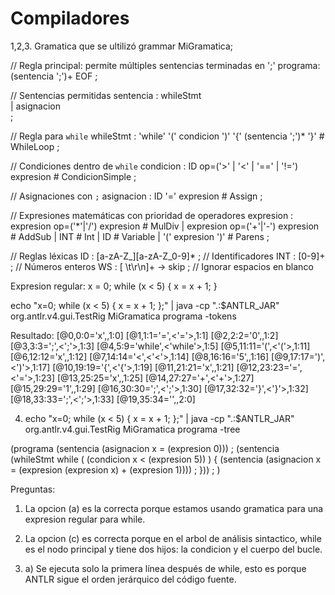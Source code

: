 # Compiladores

1,2,3. Gramatica que se ultilizó
grammar MiGramatica;

// Regla principal: permite múltiples sentencias terminadas en ';'
programa: (sentencia ';')+ EOF ;

// Sentencias permitidas
sentencia
    : whileStmt   
    | asignacion  
    ;

// Regla para `while`
whileStmt
    : 'while' '(' condicion ')' '{' (sentencia ';')* '}' # WhileLoop
    ;

// Condiciones dentro de `while`
condicion
    : ID op=('>' | '<' | '==' | '!=') expresion  # CondicionSimple
    ;

// Asignaciones con `;`
asignacion
    : ID '=' expresion # Assign
    ;

// Expresiones matemáticas con prioridad de operadores
expresion
    : expresion op=('*'|'/') expresion     # MulDiv
    | expresion op=('+'|'-') expresion     # AddSub
    | INT                                  # Int
    | ID                                   # Variable
    | '(' expresion ')'                    # Parens
    ;

// Reglas léxicas
ID  : [a-zA-Z_][a-zA-Z_0-9]* ;  // Identificadores
INT : [0-9]+ ;                   // Números enteros
WS  : [ \t\r\n]+ -> skip ;       // Ignorar espacios en blanco

Expresion regular:
x = 0;
while (x < 5) {
    x = x + 1;
}

echo "x=0; while (x < 5) { x = x + 1; };" | java -cp ".:$ANTLR_JAR" org.antlr.v4.gui.TestRig MiGramatica programa -tokens

Resultado:
[@0,0:0='x',<ID>,1:0]
[@1,1:1='=',<'='>,1:1]
[@2,2:2='0',<INT>,1:2]
[@3,3:3=';',<';'>,1:3]
[@4,5:9='while',<'while'>,1:5]
[@5,11:11='(',<'('>,1:11]
[@6,12:12='x',<ID>,1:12]
[@7,14:14='<',<'<'>,1:14]
[@8,16:16='5',<INT>,1:16]
[@9,17:17=')',<')'>,1:17]
[@10,19:19='{',<'{'>,1:19]
[@11,21:21='x',<ID>,1:21]
[@12,23:23='=',<'='>,1:23]
[@13,25:25='x',<ID>,1:25]
[@14,27:27='+',<'+'>,1:27]
[@15,29:29='1',<INT>,1:29]
[@16,30:30=';',<';'>,1:30]
[@17,32:32='}',<'}'>,1:32]
[@18,33:33=';',<';'>,1:33]
[@19,35:34='<EOF>',<EOF>,2:0]

4. echo "x=0; while (x < 5) { x = x + 1; };" | java -cp ".:$ANTLR_JAR" org.antlr.v4.gui.TestRig MiGramatica programa -tree

(programa (sentencia (asignacion x = (expresion 0))) ; (sentencia (whileStmt while ( (condicion x < (expresion 5)) ) { (sentencia (asignacion x = (expresion (expresion x) + (expresion 1)))) ; })) ; <EOF>)

Preguntas:

1. La opcion (a) es la correcta porque estamos usando gramatica para una expresion regular para while.

2. La opcion (c) es correcta porque en el arbol de análisis sintactico, while es el nodo principal y tiene dos hijos: la condicion y el cuerpo del bucle.

3. a) Se ejecuta solo la primera línea después de while, esto es porque ANTLR sigue el orden jerárquico del código fuente.


